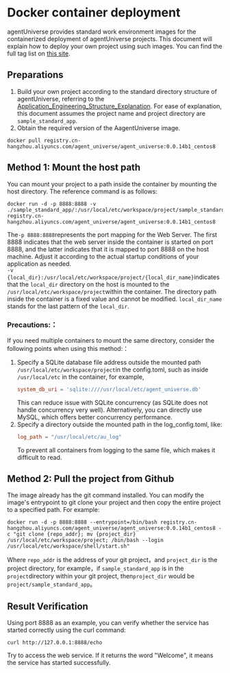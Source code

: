 # Docker container deployment

agentUniverse provides standard work environment images for the containerized deployment of agentUniverse projects. This document will explain how to deploy your own project using such images. You can find the full tag list on  [this site](https://cr.console.aliyun.com/repository/cn-hangzhou/agent_universe/agent_universe/images).

## Preparations
1.  Build your own project according to the standard directory structure of agentUniverse, referring to the [Application_Engineering_Structure_Explanation](../../../Get_Start/Application_Project_Structure_and_Explanation.md). For ease of explanation, this document assumes the project name and project directory are `sample_standard_app`.
2.   Obtain the required version of the AagentUniverse image.
```shell
docker pull registry.cn-hangzhou.aliyuncs.com/agent_universe/agent_universe:0.0.14b1_centos8
```


## Method 1: Mount the host path
You can mount your project to a path inside the container by mounting the host directory. The reference command is as follows:
```shell
docker run -d -p 8888:8888 -v ./sample_standard_app/:/usr/local/etc/workspace/project/sample_standard_app registry.cn-hangzhou.aliyuncs.com/agent_universe/agent_universe:0.0.14b1_centos8
```
The`-p 8888:8888`represents the port mapping for the Web Server. The first 8888 indicates that the web server inside the container is started on port 8888, and the latter indicates that it is mapped to port 8888 on the host machine. Adjust it according to the actual startup conditions of your application as needed.  
`-v {local_dir}:/usr/local/etc/workspace/project/{local_dir_name}`indicates that the `local_dir` directory on the host is mounted to the `/usr/local/etc/workspace/project`within the container. The directory path inside the container is a fixed value and cannot be modified. `local_dir_name` stands for the last pattern of the `local_dir`.

### Precautions:：
If you need multiple containers to mount the same directory, consider the following points when using this method:：
1. Specify a SQLite database file address outside the mounted path `/usr/local/etc/workspace/project`in the config.toml, such as inside `/usr/local/etc` in the container, for example,
    ```toml
    system_db_uri = 'sqlite:////usr/local/etc/agent_universe.db'
    ```
    This can reduce issue with SQLite concurrency (as SQLite does not handle concurrency very well). Alternatively, you can directly use MySQL, which offers better concurrency performance.
2. Specify a directory outside the mounted path in the log_config.toml, like:
    ```toml
    log_path = "/usr/local/etc/au_log"
    ```
    To prevent all containers from logging to the same file, which makes it difficult to read.

## Method 2: Pull the project from Github
The image already has the git command installed. You can modify the image's entrypoint to git clone your project and then copy the entire project to a specified path. For example:
```shell
docker run -d -p 8888:8888 --entrypoint=/bin/bash registry.cn-hangzhou.aliyuncs.com/agent_universe/agent_universe:0.0.14b1_centos8 -c "git clone {repo_addr}; mv {project_dir} /usr/local/etc/workspace/project; /bin/bash --login /usr/local/etc/workspace/shell/start.sh"
````
Where `repo_addr` is the address of your git project，and `project_dir` is the project directory, for example，if `sample_standard_app` is in the `project`directory within your git project, then`project_dir` would be `project/sample_standard_app`。
## Result Verification
Using port 8888 as an example, you can verify whether the service has started correctly using the curl command:
```shell
curl http://127.0.0.1:8888/echo
```
Try to access the web service. If it returns the word "Welcome", it means the service has started successfully.
